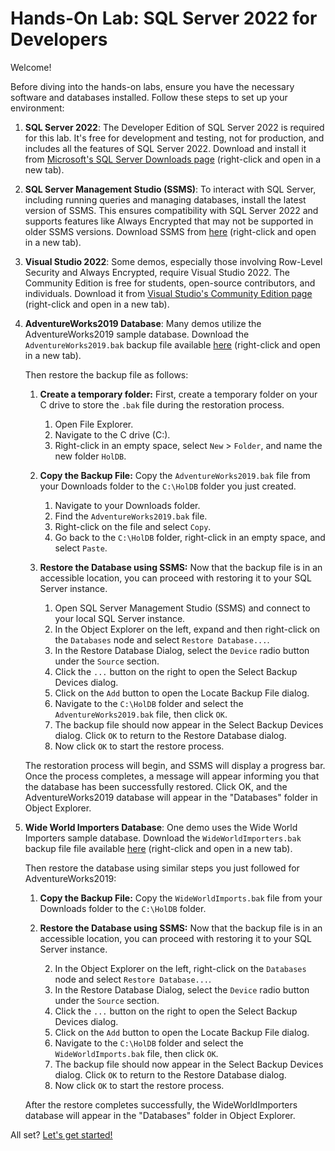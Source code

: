 # Hands-On Lab: SQL Server 2022 for Developers

Welcome!

Before diving into the hands-on labs, ensure you have the necessary software and databases installed. Follow these steps to set up your environment:

1. **SQL Server 2022**: The Developer Edition of SQL Server 2022 is required for this lab. It's free for development and testing, not for production, and includes all the features of SQL Server 2022. Download and install it from [Microsoft's SQL Server Downloads page](https://www.microsoft.com/en-us/sql-server/sql-server-downloads) (right-click and open in a new tab).

2. **SQL Server Management Studio (SSMS)**: To interact with SQL Server, including running queries and managing databases, install the latest version of SSMS. This ensures compatibility with SQL Server 2022 and supports features like Always Encrypted that may not be supported in older SSMS versions. Download SSMS from [here](https://aka.ms/ssmsfullsetup) (right-click and open in a new tab).

3. **Visual Studio 2022**: Some demos, especially those involving Row-Level Security and Always Encrypted, require Visual Studio 2022. The Community Edition is free for students, open-source contributors, and individuals. Download it from [Visual Studio's Community Edition page](https://visualstudio.microsoft.com/vs/community/) (right-click and open in a new tab).

4. **AdventureWorks2019 Database**: Many demos utilize the AdventureWorks2019 sample database. Download the `AdventureWorks2019.bak` backup file available [here](https://1drv.ms/f/s!AiiTRkT0Yvc4xd8Kz1oSgzjbselEIA?e=yFaqjc) (right-click and open in a new tab).

   Then restore the backup file as follows:


 


   1. **Create a temporary folder:** First, create a temporary folder on your C drive to store the `.bak` file during the restoration process.

      1. Open File Explorer.
      2. Navigate to the C drive (C:\).
      3. Right-click in an empty space, select `New` > `Folder`, and name the new folder `HolDB`.

   2. **Copy the Backup File:** Copy the `AdventureWorks2019.bak` file from your Downloads folder to the `C:\HolDB` folder you just created.

      1. Navigate to your Downloads folder.
      2. Find the `AdventureWorks2019.bak` file.
      3. Right-click on the file and select `Copy`.
      4. Go back to the `C:\HolDB` folder, right-click in an empty space, and select `Paste`.

   3. **Restore the Database using SSMS:**    Now that the backup file is in an accessible location, you can proceed with restoring it to your SQL Server instance.

      1. Open SQL Server Management Studio (SSMS) and connect to your local SQL Server instance.
      2. In the Object Explorer on the left, expand and then right-click on the `Databases` node and select `Restore Database...`.
      2. In the Restore Database Dialog, select the `Device` radio button under the `Source` section.
      3. Click the `...` button on the right to open the Select Backup Devices dialog.
      4. Click on the `Add` button to open the Locate Backup File dialog.
      5. Navigate to the `C:\HolDB` folder and select the `AdventureWorks2019.bak` file, then click `OK`.
      6. The backup file should now appear in the Select Backup Devices dialog. Click `OK` to return to the Restore Database dialog.
      7. Now click `OK` to start the restore process.

   The restoration process will begin, and SSMS will display a progress bar. Once the process completes, a message will appear informing you that the database has been successfully restored. Click OK, and the AdventureWorks2019 database will appear in the "Databases" folder in Object Explorer.

5. **Wide World Importers Database**: One demo uses the Wide World Importers sample database. Download the `WideWorldImporters.bak` backup file file available [here](https://1drv.ms/f/s!AiiTRkT0Yvc4xd8Kz1oSgzjbselEIA?e=yFaqjc) (right-click and open in a new tab).

   Then restore the database using similar steps you just followed for AdventureWorks2019:

   1. **Copy the Backup File:** Copy the `WideWorldImports.bak` file from your Downloads folder to the `C:\HolDB` folder.

   3. **Restore the Database using SSMS:** Now that the backup file is in an accessible location, you can proceed with restoring it to your SQL Server instance.

      2. In the Object Explorer on the left, right-click on the `Databases` node and select `Restore Database...`.
      2. In the Restore Database Dialog, select the `Device` radio button under the `Source` section.
      3. Click the `...` button on the right to open the Select Backup Devices dialog.
      4. Click on the `Add` button to open the Locate Backup File dialog.
      5. Navigate to the `C:\HolDB` folder and select the `WideWorldImports.bak` file, then click `OK`.
      6. The backup file should now appear in the Select Backup Devices dialog. Click `OK` to return to the Restore Database dialog.
      7. Now click `OK` to start the restore process.

   After the restore completes successfully, the WideWorldImporters database will appear in the "Databases" folder in Object Explorer.
 
All set? [Let's get started!](https://github.com/lennilobel/sql2022-workshop-hol/tree/main/HOL)

